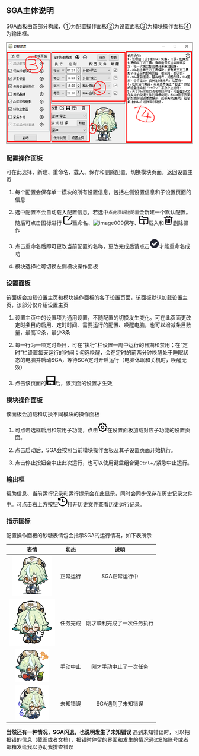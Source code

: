 ## SGA主体说明

SGA面板由四部分构成，①为配置操作面板②为设置面板③为模块操作面板④为输出框。

![image005](.\image\image005.png)

### 配置操作面板

可在此选择、新建、重命名、载入、保存和删除配置，切换模块页面，返回设置主页

1. 每个配置会保存单一模块的所有设置信息，包括左侧设置信息和子设置页面的信息

2. 选中配置不会自动载入配置信息，若选中`点此项新建配置`会新建一个默认配置。随后可点击图标进行 <img title="重命名" src="./image/image007.png" alt="image007">重命名、<img title="保存" src="./images/image009.png" alt="image009">保存、<img src="./image/image011.png" title="载入" alt="image011">载入和<img src="./image/image013.png" title="删除" alt="image013" >删除操作

3. 点击重命名后即可更改当前配置的名称，更改完成后请点击<img src="./image/image015.png" title="确定" alt="finish" >才能重命名成功

4. 模块选择栏可切换左侧模块操作面板

### 设置面板

该面板会加载设置主页和模块操作面板的各子设置页面，该面板默认加载设置主页，该部分仅介绍设置主页

1. 设置主页中的设置项为通用设置，不随配置的切换发生变化。可在此页面更改定时条目的启用、定时时间、需要运行的配置、唤醒电脑，也可以增减条目数量，最高12条，最少3条

2. 每一行为一项定时条目，可在“执行”栏设置一周中运行的日期和禁用；在“定时”栏设置每天运行的时间；勾选唤醒，会在定时的前两分钟唤醒处于睡眠状态的电脑并启动SGA，等待SGA定时开启运行（电脑休眠和关机时，唤醒无效）

3. 点击该页面的<img title="保存" src="./image/image009.png" alt="image009" >后，该页面的设置才生效

### 模块操作面板

该面板会加载和切换不同模块的操作面板

1. 可点击选框启用和禁用子功能，点击![set](.\image\image018.png)在设置面板加载对应子功能的设置页面。

2. 点击启动后，SGA会按照当前模块操作面板及其子设置页面开始执行。

3. 点击停止按钮会中止此次运行，也可以使用键盘组合键`Ctrl`+`/`紧急中止运行。

### 输出框

帮助信息、当前运行记录和运行提示会在此显示，同时会同步保存在历史记录文件中。可点击右上方按钮![历史](.\image\image020.png)打开历史文件查看历史运行记录。

### 指示图标

配置操作面板的砂糖表情包会指示SGA的运行情况，如下表所示

| 表情                                                                         | 状态   | 说明            |
|:--------------------------------------------------------------------------:|:----:|:-------------:|
| <img title="" src=".\image\image023.png" alt="image023" style="zoom:25%;"> | 正常运行 | SGA正常运行中      |
| <img src=".\image\image001.png" title="" alt="image001" style="zoom:25%;"> | 任务完成 | 刚才顺利完成了一次任务执行 |
| <img src=".\image\image027.png" title="" alt="image027" style="zoom:25%;"> | 手动中止 | 刚才手动中止了一次任务   |
| <img src=".\image\image025.png" title="" alt="image025" style="zoom:25%;"> | 未知错误 | SGA遇到了未知错误    |

**当然还有一种情况，SGA闪退，也说明发生了未知错误**
遇到未知错误时，可以把报错的信息（截图或者文档），报错时停留的界面和发生的情况通过B站账号或者邮箱发给我以协助我排查错误


